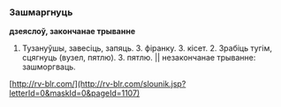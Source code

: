 ### Зашмаргнуць
**дзеяслоў, закончанае трыванне**

1. Тузануўшы, завесіць, запяць. З. фіранку. З. кісет. 2. Зрабіць тугім, сцягнуць (вузел, пятлю). З. пятлю. || незакончанае трыванне: зашморгваць.

<a rel="author">[http://rv-blr.com/](http://rv-blr.com/slounik.jsp?letterId=0&maskId=0&pageId=1107)</a>
